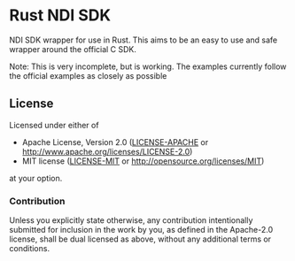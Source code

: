 # Rust NDI SDK

NDI SDK wrapper for use in Rust.
This aims to be an easy to use and safe wrapper around the official C SDK.

Note: This is very incomplete, but is working. The examples currently follow the official examples as closely as possible

## License

Licensed under either of

 * Apache License, Version 2.0 ([LICENSE-APACHE](LICENSE-APACHE) or http://www.apache.org/licenses/LICENSE-2.0)
 * MIT license ([LICENSE-MIT](LICENSE-MIT) or http://opensource.org/licenses/MIT)

at your option.

### Contribution

Unless you explicitly state otherwise, any contribution intentionally submitted
for inclusion in the work by you, as defined in the Apache-2.0 license, shall be dual licensed as above, without any
additional terms or conditions.